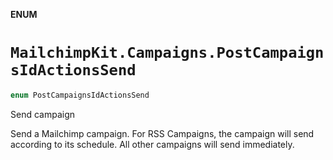 **ENUM**

# `MailchimpKit.Campaigns.PostCampaignsIdActionsSend`

```swift
enum PostCampaignsIdActionsSend
```

Send campaign

Send a Mailchimp campaign. For RSS Campaigns, the campaign will send according to its schedule. All other campaigns will send immediately.
